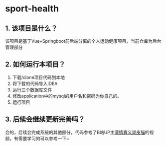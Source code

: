 # sport-health

## 1. 该项目是什么？

该项目是基于Vue+Springboot前后端分离的个人运动健康项目，当前仓库为后台管理部分

## 2. 如何运行本项目？

1. 下载/clone项目代码到本地
2. 将下载的代码导入IDEA
3. 运行三个数据库文件
4. 修改application中的mysql的用户名和密码为你自己的。
5. 运行项目

## 3. 后续会继续更新完善吗？

会的，后续会完成系统的其他部分，代码参考了B站UP主[薄情寡义顽皮猫](https://www.bilibili.com/video/BV1q5411s7wH?p=41&spm_id_from=333.1007.top_right_bar_window_history.content.click&vd_source=567bc5b07804968c939528ca96989057)的视频，有需要学习的可以参考一下~
